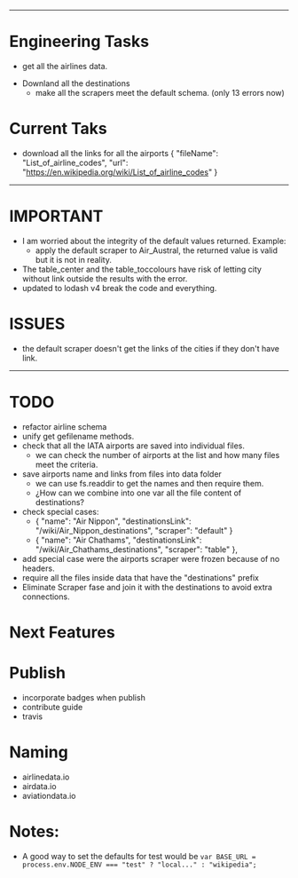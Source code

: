 
---

# Engineering Tasks

* get all the airlines data.
- Downland all the destinations
  + make all the scrapers meet the default schema. (only 13 errors now)

# Current Taks

* download all the links for all the airports 
 {
  "fileName": "List_of_airline_codes",
  "url": "https://en.wikipedia.org/wiki/List_of_airline_codes"
}


---

# IMPORTANT

- I am worried about the integrity of the default values returned. Example:
  + apply the default scraper to Air_Austral, the returned value is valid but it is not in reality.
- The table_center and the table_toccolours have risk of letting city without link outside the results with the error.
- updated to lodash v4 break the code and everything.

# ISSUES

- the default scraper doesn't get the links of the cities if they don't have link.

---

# TODO

- refactor airline schema
- unify get gefilename methods. 
- check that all the IATA airports are saved into individual files.
  + we can check the number of airports at the list and how many files meet the criteria.
- save airports name and links from files into data folder
  + we can use fs.readdir to get the names and then require them.
  + ¿How can we combine into one var all the file content of destinations?
- check special cases:
  + { 
    "name": "Air Nippon",
    "destinationsLink": "/wiki/Air_Nippon_destinations",
    "scraper": "default"
    }
  + {
    "name": "Air Chathams",
    "destinationsLink": "/wiki/Air_Chathams_destinations",
    "scraper": "table"
    },
- add special case were the airports scraper were frozen because of no headers.
- require all the files inside data that have the "destinations" prefix 
- Eliminate Scraper fase and join it with the destinations to avoid extra connections.

# Next Features

# Publish

- incorporate badges when publish
- contribute guide
- travis

# Naming

- airlinedata.io
- airdata.io
- aviationdata.io

# Notes:

- A good way to set the defaults for test would be `var BASE_URL = process.env.NODE_ENV === "test" ? "local..." : "wikipedia";`

